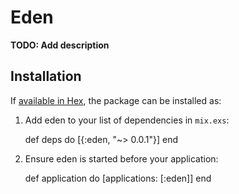 # Eden

**TODO: Add description**

## Installation

If [available in Hex](https://hex.pm/docs/publish), the package can be installed as:

  1. Add eden to your list of dependencies in `mix.exs`:

        def deps do
          [{:eden, "~> 0.0.1"}]
        end

  2. Ensure eden is started before your application:

        def application do
          [applications: [:eden]]
        end

